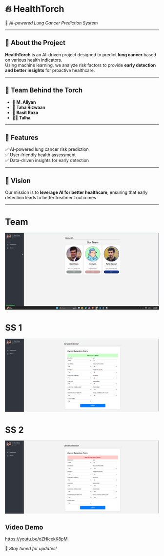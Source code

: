# 🔥 HealthTorch  
🚀 *AI-powered Lung Cancer Prediction System*  



---

## 🏥 About the Project  
**HealthTorch** is an AI-driven project designed to predict **lung cancer** based on various health indicators.  
Using machine learning, we analyze risk factors to provide **early detection and better insights** for proactive healthcare.  

---

## 👥 Team Behind the Torch  
- 🧠 **M. Aliyan**  
- 🦘 **Taha Rizwaan**  
- 🔬 **Basit Raza**  
- 😶‍🌫️ **Talha**  

---

## 📌 Features  
✅ AI-powered lung cancer risk prediction  
✅ User-friendly health assessment  
✅ Data-driven insights for early detection  

---

## 🎯 Vision  
Our mission is to **leverage AI for better healthcare**, ensuring that early detection leads to better treatment outcomes.  

---
# Team
![HealthTorch](https://github.com/muhdaliyan/healthtorch/blob/main/Media/0.png)  

# SS 1

![HealthTorch](https://github.com/muhdaliyan/healthtorch/blob/main/Media/1.png)  

# SS 2
![HealthTorch](https://github.com/muhdaliyan/healthtorch/blob/main/Media/2.png) 

## Video Demo 
https://youtu.be/oZHlcekK8pM


🚀 *Stay tuned for updates!*  
